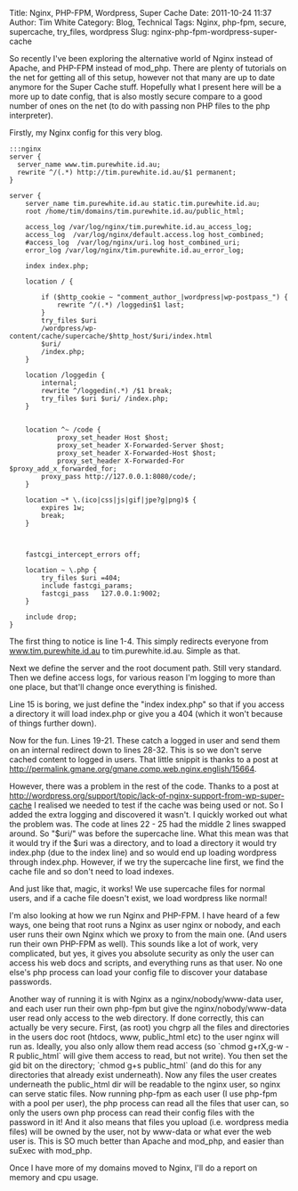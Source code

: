 Title: Nginx, PHP-FPM, Wordpress, Super Cache
Date: 2011-10-24 11:37
Author: Tim White
Category: Blog, Technical
Tags: Nginx, php-fpm, secure, supercache, try_files, wordpress
Slug: nginx-php-fpm-wordpress-super-cache

So recently I've been exploring the alternative world of Nginx instead
of Apache, and PHP-FPM instead of mod\_php. There are plenty of
tutorials on the net for getting all of this setup, however not that
many are up to date anymore for the Super Cache stuff. Hopefully what I
present here will be a more up to date config, that is also mostly
secure compare to a good number of ones on the net (to do with passing
non PHP files to the php interpreter).

Firstly, my Nginx config for this very blog.

    :::nginx
    server {
      server_name www.tim.purewhite.id.au;
      rewrite ^/(.*) http://tim.purewhite.id.au/$1 permanent;
    }

    server {
        server_name tim.purewhite.id.au static.tim.purewhite.id.au;
        root /home/tim/domains/tim.purewhite.id.au/public_html;

        access_log /var/log/nginx/tim.purewhite.id.au_access_log;
        access_log  /var/log/nginx/default.access.log host_combined;
        #access_log  /var/log/nginx/uri.log host_combined_uri;
        error_log /var/log/nginx/tim.purewhite.id.au_error_log;

        index index.php;

        location / {

            if ($http_cookie ~ "comment_author_|wordpress|wp-postpass_") {
                rewrite ^/(.*) /loggedin$1 last;
            }
            try_files $uri
            /wordpress/wp-content/cache/supercache/$http_host/$uri/index.html
            $uri/
            /index.php;
        }

        location /loggedin {
            internal;
            rewrite ^/loggedin(.*) /$1 break;
            try_files $uri $uri/ /index.php;
        }


        location ^~ /code {
                proxy_set_header Host $host;
                proxy_set_header X-Forwarded-Server $host;
                proxy_set_header X-Forwarded-Host $host;
                proxy_set_header X-Forwarded-For $proxy_add_x_forwarded_for;
            proxy_pass http://127.0.0.1:8080/code/;
        }

        location ~* \.(ico|css|js|gif|jpe?g|png)$ {
            expires 1w;
            break;
        }



        fastcgi_intercept_errors off;

        location ~ \.php {
            try_files $uri =404;
            include fastcgi_params;
            fastcgi_pass   127.0.0.1:9002;
        }

        include drop;
    }

The first thing to notice is line 1-4. This simply redirects everyone
from www.tim.purewhite.id.au to tim.purewhite.id.au. Simple as that.

Next we define the server and the root document path. Still very
standard. Then we define access logs, for various reason I'm logging to
more than one place, but that'll change once everything is finished.

Line 15 is boring, we just define the "index index.php" so that if you
access a directory it will load index.php or give you a 404 (which it
won't because of things further down).

Now for the fun. Lines 19-21. These catch a logged in user and send them
on an internal redirect down to lines 28-32. This is so we don't serve
cached content to logged in users. That little snippit is thanks to a
post at <http://permalink.gmane.org/gmane.comp.web.nginx.english/15664>.

However, there was a problem in the rest of the code. Thanks to a post
at
<http://wordpress.org/support/topic/lack-of-nginx-support-from-wp-super-cache>
I realised we needed to test if the cache was being used or not. So I
added the extra logging and discovered it wasn't. I quickly worked out
what the problem was. The code at lines 22 - 25 had the middle 2 lines
swapped around. So "\$uri/" was before the supercache line. What this
mean was that it would try if the \$uri was a directory, and to load a
directory it would try index.php (due to the index line) and so would
end up loading wordpress through index.php. However, if we try the
supercache line first, we find the cache file and so don't need to load
indexes.

And just like that, magic, it works! We use supercache files for normal
users, and if a cache file doesn't exist, we load wordpress like normal!

I'm also looking at how we run Nginx and PHP-FPM. I have heard of a few
ways, one being that root runs a Nginx as user nginx or nobody, and each
user runs their own Nginx which we proxy to from the main one. (And
users run their own PHP-FPM as well). This sounds like a lot of work,
very complicated, but yes, it gives you absolute security as only the
user can access his web docs and scripts, and everything runs as that
user. No one else's php process can load your config file to discover
your database passwords.

Another way of running it is with Nginx as a nginx/nobody/www-data user,
and each user run their own php-fpm but give the nginx/nobody/www-data
user read only access to the web directory. If done correctly, this can
actually be very secure. First, (as root) you chgrp all the files and
directories in the users doc root (htdocs, www, public\_html etc) to the
user nginx will run as. Ideally, you also only allow them read access
(so \`chmod g+rX,g-w -R public\_html\` will give them access to read,
but not write). You then set the gid bit on the directory; \`chmod g+s
public\_html\` (and do this for any directories that already exist
underneath). Now any files the user creates underneath the public\_html
dir will be readable to the nginx user, so nginx can serve static files.
Now running php-fpm as each user (I use php-fpm with a pool per user),
the php process can read all the files that user can, so only the users
own php process can read their config files with the password in it! And
it also means that files you upload (i.e. wordpress media files) will be
owned by the user, not by www-data or what ever the web user is. This is
SO much better than Apache and mod\_php, and easier than suExec with
mod\_php.

Once I have more of my domains moved to Nginx, I'll do a report on
memory and cpu usage.
